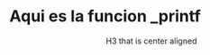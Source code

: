 <h1 style="text-align:center;"><h1><strong> Aqui es la funcion _printf </strong></h1>
<p align="center">H3 that is center aligned</p>
